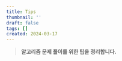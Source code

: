 ```yaml
---
title: Tips
thumbnail: ''
draft: false
tags: []
created: 2024-03-17
---
```



 > 
 > **알고리즘 문제 풀이를 위한 팁을 정리합니다.**
